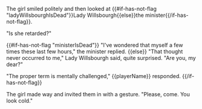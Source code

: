 The girl smiled politely and then looked at {{#if-has-not-flag "ladyWillsbourghIsDead"}}Lady Willsbourgh{{else}}the minister{{/if-has-not-flag}}.

"Is she retarded?"

{{#if-has-not-flag "ministerIsDead"}}
"I've wondered that myself a few times these last few hours," the minister replied.
{{else}}
"That thought never occurred to me," Lady Willsbourgh said, quite surprised. "Are you, my dear?"

"The proper term is mentally challenged," {{playerName}} responded.
{{/if-has-not-flag}}

The girl made way and invited them in with a gesture. "Please, come. You look cold."
